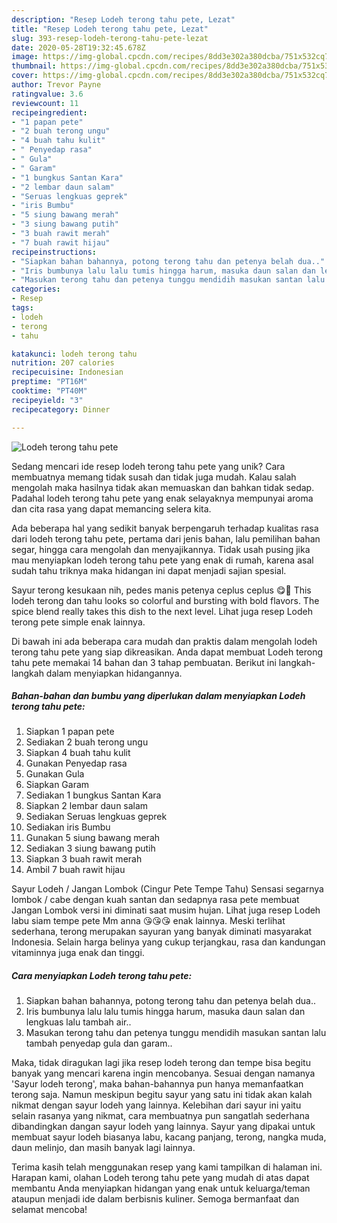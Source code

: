 ```yaml
---
description: "Resep Lodeh terong tahu pete, Lezat"
title: "Resep Lodeh terong tahu pete, Lezat"
slug: 393-resep-lodeh-terong-tahu-pete-lezat
date: 2020-05-28T19:32:45.678Z
image: https://img-global.cpcdn.com/recipes/8dd3e302a380dcba/751x532cq70/lodeh-terong-tahu-pete-foto-resep-utama.jpg
thumbnail: https://img-global.cpcdn.com/recipes/8dd3e302a380dcba/751x532cq70/lodeh-terong-tahu-pete-foto-resep-utama.jpg
cover: https://img-global.cpcdn.com/recipes/8dd3e302a380dcba/751x532cq70/lodeh-terong-tahu-pete-foto-resep-utama.jpg
author: Trevor Payne
ratingvalue: 3.6
reviewcount: 11
recipeingredient:
- "1 papan pete"
- "2 buah terong ungu"
- "4 buah tahu kulit"
- " Penyedap rasa"
- " Gula"
- " Garam"
- "1 bungkus Santan Kara"
- "2 lembar daun salam"
- "Seruas lengkuas geprek"
- "iris Bumbu"
- "5 siung bawang merah"
- "3 siung bawang putih"
- "3 buah rawit merah"
- "7 buah rawit hijau"
recipeinstructions:
- "Siapkan bahan bahannya, potong terong tahu dan petenya belah dua.."
- "Iris bumbunya lalu lalu tumis hingga harum, masuka daun salan dan lengkuas lalu tambah air.."
- "Masukan terong tahu dan petenya tunggu mendidih masukan santan lalu tambah penyedap gula dan garam.."
categories:
- Resep
tags:
- lodeh
- terong
- tahu

katakunci: lodeh terong tahu 
nutrition: 207 calories
recipecuisine: Indonesian
preptime: "PT16M"
cooktime: "PT40M"
recipeyield: "3"
recipecategory: Dinner

---
```



![Lodeh terong tahu pete](https://img-global.cpcdn.com/recipes/8dd3e302a380dcba/751x532cq70/lodeh-terong-tahu-pete-foto-resep-utama.jpg)

Sedang mencari ide resep lodeh terong tahu pete yang unik? Cara membuatnya memang tidak susah dan tidak juga mudah. Kalau salah mengolah maka hasilnya tidak akan memuaskan dan bahkan tidak sedap. Padahal lodeh terong tahu pete yang enak selayaknya mempunyai aroma dan cita rasa yang dapat memancing selera kita.

Ada beberapa hal yang sedikit banyak berpengaruh terhadap kualitas rasa dari lodeh terong tahu pete, pertama dari jenis bahan, lalu pemilihan bahan segar, hingga cara mengolah dan menyajikannya. Tidak usah pusing jika mau menyiapkan lodeh terong tahu pete yang enak di rumah, karena asal sudah tahu triknya maka hidangan ini dapat menjadi sajian spesial.

Sayur terong kesukaan nih, pedes manis petenya ceplus ceplus 😋🤤 This lodeh terong dan tahu looks so colorful and bursting with bold flavors. The spice blend really takes this dish to the next level. Lihat juga resep Lodeh terong pete simple enak lainnya.


Di bawah ini ada beberapa cara mudah dan praktis dalam mengolah lodeh terong tahu pete yang siap dikreasikan. Anda dapat membuat Lodeh terong tahu pete memakai 14 bahan dan 3 tahap pembuatan. Berikut ini langkah-langkah dalam menyiapkan hidangannya.

<!--inarticleads1-->

##### Bahan-bahan dan bumbu yang diperlukan dalam menyiapkan Lodeh terong tahu pete:

1. Siapkan 1 papan pete
1. Sediakan 2 buah terong ungu
1. Siapkan 4 buah tahu kulit
1. Gunakan  Penyedap rasa
1. Gunakan  Gula
1. Siapkan  Garam
1. Sediakan 1 bungkus Santan Kara
1. Siapkan 2 lembar daun salam
1. Sediakan Seruas lengkuas geprek
1. Sediakan iris Bumbu
1. Gunakan 5 siung bawang merah
1. Sediakan 3 siung bawang putih
1. Siapkan 3 buah rawit merah
1. Ambil 7 buah rawit hijau


Sayur Lodeh / Jangan Lombok (Cingur Pete Tempe Tahu) Sensasi segarnya lombok / cabe dengan kuah santan dan sedapnya rasa pete membuat Jangan Lombok versi ini diminati saat musim hujan. Lihat juga resep Lodeh labu siam tempe pete Mm anna 😘😘😘 enak lainnya. Meski terlihat sederhana, terong merupakan sayuran yang banyak diminati masyarakat Indonesia. Selain harga belinya yang cukup terjangkau, rasa dan kandungan vitaminnya juga enak dan tinggi. 

<!--inarticleads2-->

##### Cara menyiapkan Lodeh terong tahu pete:

1. Siapkan bahan bahannya, potong terong tahu dan petenya belah dua..
1. Iris bumbunya lalu lalu tumis hingga harum, masuka daun salan dan lengkuas lalu tambah air..
1. Masukan terong tahu dan petenya tunggu mendidih masukan santan lalu tambah penyedap gula dan garam..


Maka, tidak diragukan lagi jika resep lodeh terong dan tempe bisa begitu banyak yang mencari karena ingin mencobanya. Sesuai dengan namanya &#39;Sayur lodeh terong&#39;, maka bahan-bahannya pun hanya memanfaatkan terong saja. Namun meskipun begitu sayur yang satu ini tidak akan kalah nikmat dengan sayur lodeh yang lainnya. Kelebihan dari sayur ini yaitu selain rasanya yang nikmat, cara membuatnya pun sangatlah sederhana dibandingkan dangan sayur lodeh yang lainnya. Sayur yang dipakai untuk membuat sayur lodeh biasanya labu, kacang panjang, terong, nangka muda, daun melinjo, dan masih banyak lagi lainnya. 

Terima kasih telah menggunakan resep yang kami tampilkan di halaman ini. Harapan kami, olahan Lodeh terong tahu pete yang mudah di atas dapat membantu Anda menyiapkan hidangan yang enak untuk keluarga/teman ataupun menjadi ide dalam berbisnis kuliner. Semoga bermanfaat dan selamat mencoba!
